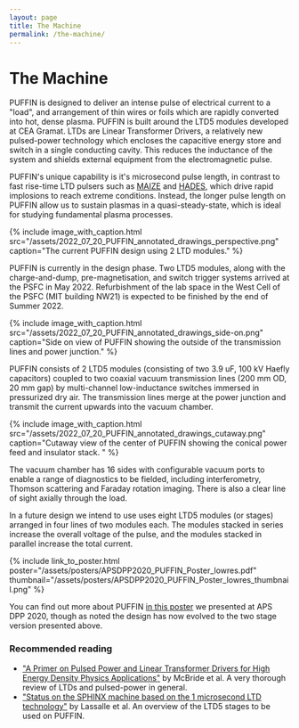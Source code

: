 ```yaml
---
layout: page
title: The Machine
permalink: /the-machine/
---
```


# The Machine

PUFFIN is designed to deliver an intense pulse of electrical current to a "load", and arrangement of thin wires or foils which are rapidly converted into hot, dense plasma. PUFFIN is built around the LTD5 modules developed at CEA Gramat. LTDs are Linear Transformer Drivers, a relatively new pulsed-power technology which encloses the capacitive energy store and switch in a single conducting cavity. This reduces the inductance of the system and shields external equipment from the electromagnetic pulse.

PUFFIN's unique capability is it's microsecond pulse length, in contrast to fast rise-time LTD pulsers such as [MAIZE](https://plasmabay.engin.umich.edu/research/michigan-accelerator-for-inductive-z-pinch-experiments-maize/) and [HADES](http://gourdain.pas.rochester.edu/index.php/research/experiment/hades), which drive rapid implosions to reach extreme conditions. Instead, the longer pulse length on PUFFIN allow us to sustain plasmas in a quasi-steady-state, which is ideal for studying fundamental plasma processes.

{% include image_with_caption.html src="/assets/2022_07_20_PUFFIN_annotated_drawings_perspective.png" caption="The current PUFFIN design using 2 LTD modules." %}

PUFFIN is currently in the design phase. Two LTD5 modules, along with the charge-and-dump, pre-magnetisation, and switch trigger systems arrived at the PSFC in May 2022. Refurbishment of the lab space in the West Cell of the PSFC (MIT building NW21) is expected to be finished by the end of Summer 2022. 

{% include image_with_caption.html src="/assets/2022_07_20_PUFFIN_annotated_drawings_side-on.png" caption="Side on view of PUFFIN showing the outside of the transmission lines and power junction." %}

PUFFIN consists of 2 LTD5 modules (consisting of two 3.9 uF, 100 kV Haefly capacitors) coupled to two coaxial vacuum transmission lines (200 mm OD, 20 mm gap) by multi-channel low-inductance switches immersed in pressurized dry air.
The transmission lines merge at the power junction and transmit the current upwards into the vacuum chamber.

{% include image_with_caption.html src="/assets/2022_07_20_PUFFIN_annotated_drawings_cutaway.png" caption="Cutaway view of the center of PUFFIN showing the conical power feed and insulator stack. " %}

The vacuum chamber has 16 sides with configurable vacuum ports to enable a range of diagnostics to be fielded, including interferometry, Thomson scattering and Faraday rotation imaging. There is also a clear line of sight axially through the load.

In a future design we intend to use uses eight LTD5 modules (or stages) arranged in four lines of two modules each. The modules stacked in series increase the overall voltage of the pulse, and the modules stacked in parallel increase the total current.

  {% include link_to_poster.html
            poster="/assets/posters/APSDPP2020_PUFFIN_Poster_lowres.pdf"
            thumbnail="/assets/posters/APSDPP2020_PUFFIN_Poster_lowres_thumbnail.png"
        %}

You can find out more about PUFFIN <a href="/assets/posters/APSDPP2020_PUFFIN_Poster_lowres.pdf">in this poster</a> we presented at APS DPP 2020, though as noted the design has now evolved to the two stage version presented above.


### Recommended reading
- ["A Primer on Pulsed Power and Linear Transformer Drivers for High Energy Density Physics Applications"](https://spiral.imperial.ac.uk/handle/10044/1/64848) by McBride et al. A very thorough review of LTDs and pulsed-power in general.
- ["Status on the SPHINX machine based on the 1 microsecond LTD technology"](https://ieeexplore.ieee.org/document/4651825) by Lassalle et al. An overview of the LTD5 stages to be used on PUFFIN.